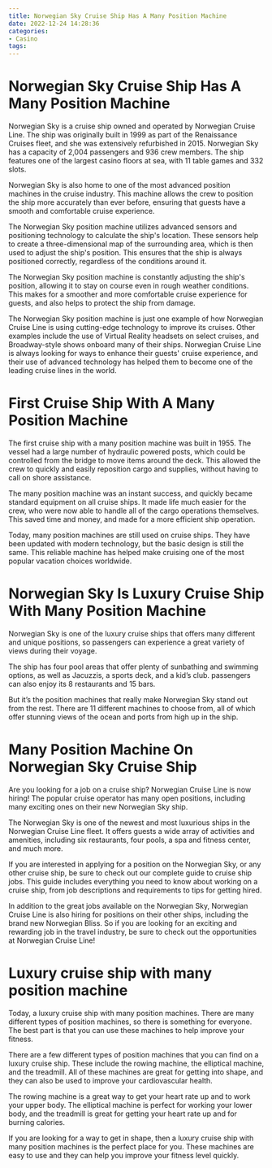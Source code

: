 ```yaml
---
title: Norwegian Sky Cruise Ship Has A Many Position Machine 
date: 2022-12-24 14:28:36
categories:
- Casino
tags:
---
```



# Norwegian Sky Cruise Ship Has A Many Position Machine 

Norwegian Sky is a cruise ship owned and operated by Norwegian Cruise Line. The ship was originally built in 1999 as part of the Renaissance Cruises fleet, and she was extensively refurbished in 2015. Norwegian Sky has a capacity of 2,004 passengers and 936 crew members. The ship features one of the largest casino floors at sea, with 11 table games and 332 slots.

Norwegian Sky is also home to one of the most advanced position machines in the cruise industry. This machine allows the crew to position the ship more accurately than ever before, ensuring that guests have a smooth and comfortable cruise experience.

The Norwegian Sky position machine utilizes advanced sensors and positioning technology to calculate the ship's location. These sensors help to create a three-dimensional map of the surrounding area, which is then used to adjust the ship's position. This ensures that the ship is always positioned correctly, regardless of the conditions around it.

The Norwegian Sky position machine is constantly adjusting the ship's position, allowing it to stay on course even in rough weather conditions. This makes for a smoother and more comfortable cruise experience for guests, and also helps to protect the ship from damage.

The Norwegian Sky position machine is just one example of how Norwegian Cruise Line is using cutting-edge technology to improve its cruises. Other examples include the use of Virtual Reality headsets on select cruises, and Broadway-style shows onboard many of their ships. Norwegian Cruise Line is always looking for ways to enhance their guests' cruise experience, and their use of advanced technology has helped them to become one of the leading cruise lines in the world.

# First Cruise Ship With A Many Position Machine 

The first cruise ship with a many position machine was built in 1955. The vessel had a large number of hydraulic powered posts, which could be controlled from the bridge to move items around the deck. This allowed the crew to quickly and easily reposition cargo and supplies, without having to call on shore assistance.

The many position machine was an instant success, and quickly became standard equipment on all cruise ships. It made life much easier for the crew, who were now able to handle all of the cargo operations themselves. This saved time and money, and made for a more efficient ship operation.

Today, many position machines are still used on cruise ships. They have been updated with modern technology, but the basic design is still the same. This reliable machine has helped make cruising one of the most popular vacation choices worldwide.

# Norwegian Sky Is Luxury Cruise Ship With Many Position Machine 

Norwegian Sky is one of the luxury cruise ships that offers many different and unique positions, so passengers can experience a great variety of views during their voyage. 

The ship has four pool areas that offer plenty of sunbathing and swimming options, as well as Jacuzzis, a sports deck, and a kid’s club. passengers can also enjoy its 8 restaurants and 15 bars. 

But it’s the position machines that really make Norwegian Sky stand out from the rest. There are 11 different machines to choose from, all of which offer stunning views of the ocean and ports from high up in the ship.

# Many Position Machine On Norwegian Sky Cruise Ship 

Are you looking for a job on a cruise ship? Norwegian Cruise Line is now hiring! The popular cruise operator has many open positions, including many exciting ones on their new Norwegian Sky ship. 

The Norwegian Sky is one of the newest and most luxurious ships in the Norwegian Cruise Line fleet. It offers guests a wide array of activities and amenities, including six restaurants, four pools, a spa and fitness center, and much more. 

If you are interested in applying for a position on the Norwegian Sky, or any other cruise ship, be sure to check out our complete guide to cruise ship jobs. This guide includes everything you need to know about working on a cruise ship, from job descriptions and requirements to tips for getting hired. 

In addition to the great jobs available on the Norwegian Sky, Norwegian Cruise Line is also hiring for positions on their other ships, including the brand new Norwegian Bliss. So if you are looking for an exciting and rewarding job in the travel industry, be sure to check out the opportunities at Norwegian Cruise Line!

# Luxury cruise ship with many position machine

Today, a luxury cruise ship with many position machines. There are many different types of position machines, so there is something for everyone. The best part is that you can use these machines to help improve your fitness.

There are a few different types of position machines that you can find on a luxury cruise ship. These include the rowing machine, the elliptical machine, and the treadmill. All of these machines are great for getting into shape, and they can also be used to improve your cardiovascular health.

The rowing machine is a great way to get your heart rate up and to work your upper body. The elliptical machine is perfect for working your lower body, and the treadmill is great for getting your heart rate up and for burning calories.

If you are looking for a way to get in shape, then a luxury cruise ship with many position machines is the perfect place for you. These machines are easy to use and they can help you improve your fitness level quickly.